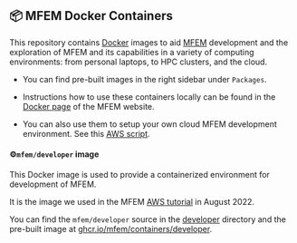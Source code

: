 ## 📦 MFEM Docker Containers

This repository contains [Docker](https://www.docker.com/) images to aid
[MFEM](https://github.com/mfem/mfem) development and the exploration of MFEM and
its capabilities in a variety of computing environments: from personal laptops, to HPC
clusters, and the cloud.

- You can find pre-built images in the right sidebar under `Packages`.

- Instructions how to use these containers locally can be found in the
[Docker page](https://mfem.org/tutorial/docker) of the MFEM website.

- You can also use them to setup your own cloud MFEM development environment.
See this [AWS script](developer/user-data.sh).

#### ⚙️`mfem/developer` image

This Docker image is used to provide a containerized environment for development
of MFEM.

It is the image we used in the MFEM [AWS tutorial](https://mfem.org/tutorial) in
August 2022.

You can find the `mfem/developer` source in the [developer](developer/) directory and
the pre-built image at [ghcr.io/mfem/containers/developer](http://ghcr.io/mfem/containers/developer).
